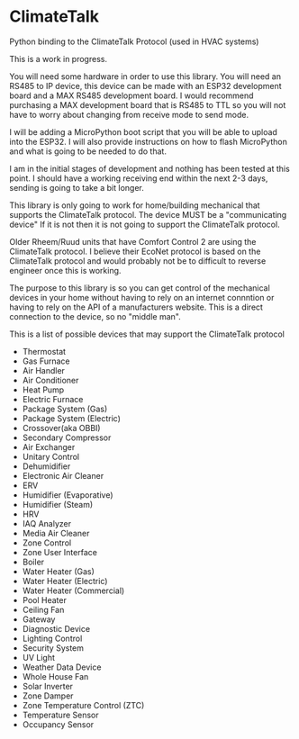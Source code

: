 # ClimateTalk
Python binding to the ClimateTalk Protocol (used in HVAC systems)

This is a work in progress.


You will need some hardware in order to use this library. 
You will need an RS485 to IP device, this device can be made with an 
ESP32 development board and a MAX RS485 development board.
I would recommend purchasing a MAX development board that is 
RS485 to TTL so you will not have to worry about changing 
from receive mode to send mode.

I will be adding a MicroPython boot script that you will be able to 
upload into the ESP32. I will also provide instructions on how to 
flash MicroPython and what is going to be needed to do that.

I am in the initial stages of development and nothing has been 
tested at this point. I should have a working receiving end 
within the next 2-3 days, sending is going to take a bit longer.


This library is only going to work for home/building mechanical 
that supports the ClimateTalk protocol. The device MUST be a 
"communicating device" If it is not then it is not going to support 
the ClimateTalk protocol.

Older Rheem/Ruud units that have Comfort Control 2 are using the ClimateTalk
protocol. I believe their EcoNet protocol is based on the ClimateTalk protocol
and would probably not be to difficult to reverse engineer once this is working.

The purpose to this library is so you can get control of the mechanical
devices in your home without having to rely on an internet connntion or
having to rely on the API of a manufacturers website. This is a direct 
connection to the device, so no "middle man".

This is a list of possible devices that may support the ClimateTalk protocol

* Thermostat
* Gas Furnace
* Air Handler
* Air Conditioner
* Heat Pump
* Electric Furnace
* Package System (Gas)
* Package System (Electric)
* Crossover(aka OBBI)
* Secondary Compressor
* Air Exchanger
* Unitary Control
* Dehumidifier
* Electronic Air Cleaner
* ERV
* Humidifier (Evaporative)
* Humidifier (Steam)
* HRV
* IAQ Analyzer
* Media Air Cleaner
* Zone Control
* Zone User Interface
* Boiler
* Water Heater (Gas)
* Water Heater (Electric)
* Water Heater (Commercial)
* Pool Heater
* Ceiling Fan
* Gateway
* Diagnostic Device
* Lighting Control
* Security System
* UV Light
* Weather Data Device
* Whole House Fan
* Solar Inverter
* Zone Damper
* Zone Temperature Control (ZTC)
* Temperature Sensor
* Occupancy Sensor
